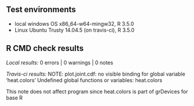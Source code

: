 ## Test environments
* local windows OS  x86_64-w64-mingw32, R 3.5.0
* Linux Ubuntu Trusty 14.04.5 (on travis-ci), R 3.5.0

## R CMD check results
*Local results:*
0 errors | 0 warnings | 0 notes 

*Travis-ci results:*
NOTE:
plot.joint.cdf: no visible binding for global variable ‘heat.colors’
Undefined global functions or variables:
  heat.colors

This note does not affect program since heat.colors is part of grDevices for base R


